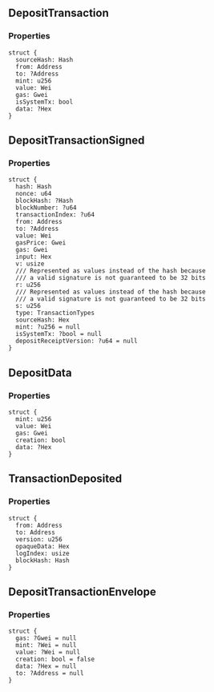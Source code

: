 ## DepositTransaction

### Properties

```zig
struct {
  sourceHash: Hash
  from: Address
  to: ?Address
  mint: u256
  value: Wei
  gas: Gwei
  isSystemTx: bool
  data: ?Hex
}
```

## DepositTransactionSigned

### Properties

```zig
struct {
  hash: Hash
  nonce: u64
  blockHash: ?Hash
  blockNumber: ?u64
  transactionIndex: ?u64
  from: Address
  to: ?Address
  value: Wei
  gasPrice: Gwei
  gas: Gwei
  input: Hex
  v: usize
  /// Represented as values instead of the hash because
  /// a valid signature is not guaranteed to be 32 bits
  r: u256
  /// Represented as values instead of the hash because
  /// a valid signature is not guaranteed to be 32 bits
  s: u256
  type: TransactionTypes
  sourceHash: Hex
  mint: ?u256 = null
  isSystemTx: ?bool = null
  depositReceiptVersion: ?u64 = null
}
```

## DepositData

### Properties

```zig
struct {
  mint: u256
  value: Wei
  gas: Gwei
  creation: bool
  data: ?Hex
}
```

## TransactionDeposited

### Properties

```zig
struct {
  from: Address
  to: Address
  version: u256
  opaqueData: Hex
  logIndex: usize
  blockHash: Hash
}
```

## DepositTransactionEnvelope

### Properties

```zig
struct {
  gas: ?Gwei = null
  mint: ?Wei = null
  value: ?Wei = null
  creation: bool = false
  data: ?Hex = null
  to: ?Address = null
}
```


